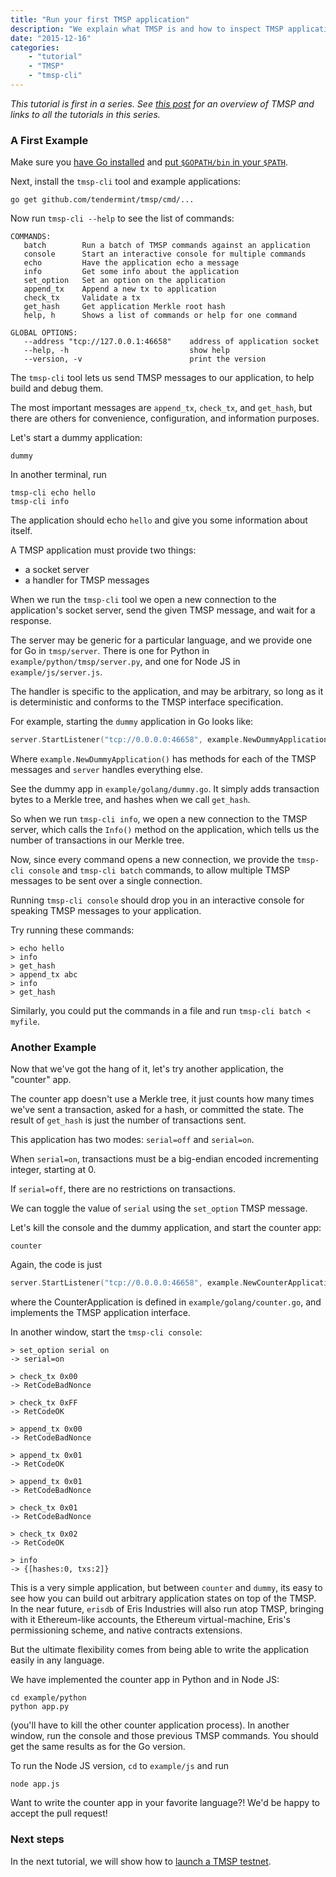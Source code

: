 ```yaml
---
title: "Run your first TMSP application"
description: "We explain what TMSP is and how to inspect TMSP applications using the tmsp-cli tool"
date: "2015-12-16"
categories: 
    - "tutorial"
    - "TMSP"
    - "tmsp-cli"
---
```


_This tutorial is first in a series.  See [this post](/posts/tendermint-socket-protocol/) for an overview of TMSP and links to all the tutorials in this series._


### A First Example

Make sure you [have Go installed](https://golang.org/doc/install) and [put `$GOPATH/bin` in your `$PATH`](https://github.com/tendermint/tendermint/wiki/Setting-GOPATH).

Next, install the `tmsp-cli` tool and example applications:

```
go get github.com/tendermint/tmsp/cmd/...
```

Now run `tmsp-cli --help` to see the list of commands:

```
COMMANDS:
   batch        Run a batch of TMSP commands against an application
   console      Start an interactive console for multiple commands
   echo         Have the application echo a message
   info         Get some info about the application
   set_option   Set an option on the application
   append_tx    Append a new tx to application
   check_tx     Validate a tx
   get_hash     Get application Merkle root hash
   help, h      Shows a list of commands or help for one command
   
GLOBAL OPTIONS:
   --address "tcp://127.0.0.1:46658"    address of application socket
   --help, -h                           show help
   --version, -v                        print the version
```

The `tmsp-cli` tool lets us send TMSP messages to our application, to help build and debug them.

The most important messages are `append_tx`, `check_tx`, and `get_hash`,
but there are others for convenience, configuration, and information purposes.

Let's start a dummy application:

```
dummy
```

In another terminal, run 

```
tmsp-cli echo hello
tmsp-cli info
```

The application should echo `hello` and give you some information about itself.

A TMSP application must provide two things:

  - a socket server
  - a handler for TMSP messages

When we run the `tmsp-cli` tool we open a new connection to the application's socket server, 
send the given TMSP message, and wait for a response.

The server may be generic for a particular language, and we provide one for Go in `tmsp/server`.
There is one for Python in `example/python/tmsp/server.py`, and one for Node JS in `example/js/server.js`.

The handler is specific to the application, and may be arbitrary, 
so long as it is deterministic and conforms to the TMSP interface specification.

For example, starting the `dummy` application in Go looks like:

```go
server.StartListener("tcp://0.0.0.0:46658", example.NewDummyApplication())
```

Where `example.NewDummyApplication()` has methods for each of the TMSP messages and `server` handles everything else.

See the dummy app in `example/golang/dummy.go`. It simply adds transaction bytes to a Merkle tree, and hashes when we call `get_hash`.

So when we run `tmsp-cli info`, we open a new connection to the TMSP server, which calls the `Info()` method on the application, which tells us the number of transactions in our Merkle tree.

Now, since every command opens a new connection, we provide the `tmsp-cli console` and `tmsp-cli batch` commands, 
to allow multiple TMSP messages to be sent over a single connection.

Running `tmsp-cli console` should drop you in an interactive console for speaking TMSP messages to your application.

Try running these commands:

```
> echo hello
> info
> get_hash
> append_tx abc
> info
> get_hash
```

Similarly, you could put the commands in a file and run `tmsp-cli batch < myfile`.

### Another Example

Now that we've got the hang of it, let's try another application, the "counter" app.

The counter app doesn't use a Merkle tree, it just counts how many times we've sent a transaction,
asked for a hash, or committed the state. The result of `get_hash` is just the number of transactions sent.

This application has two modes: `serial=off` and `serial=on`.

When `serial=on`, transactions must be a big-endian encoded incrementing integer, starting at 0.

If `serial=off`, there are no restrictions on transactions.

We can toggle the value of `serial` using the `set_option` TMSP message.

Let's kill the console and the dummy application, and start the counter app:

```
counter
```

Again, the code is just 

```go
server.StartListener("tcp://0.0.0.0:46658", example.NewCounterApplication())
```

where the CounterApplication is defined in `example/golang/counter.go`, and implements the TMSP application interface.

In another window, start the `tmsp-cli console`:

```
> set_option serial on
-> serial=on

> check_tx 0x00
-> RetCodeBadNonce

> check_tx 0xFF
-> RetCodeOK

> append_tx 0x00
-> RetCodeBadNonce

> append_tx 0x01
-> RetCodeOK

> append_tx 0x01
-> RetCodeBadNonce

> check_tx 0x01
-> RetCodeBadNonce

> check_tx 0x02
-> RetCodeOK

> info
-> {[hashes:0, txs:2]}
```

This is a very simple application, but between `counter` and `dummy`, its easy to see how you can build out arbitrary application states on top of the TMSP.
In the near future, `erisdb` of Eris Industries will also run atop TMSP, bringing with it Ethereum-like accounts, the Ethereum virtual-machine, Eris's permissioning scheme, and native contracts extensions.

But the ultimate flexibility comes from being able to write the application easily in any language. 

We have implemented the counter app in Python and in Node JS:

```
cd example/python
python app.py
```

(you'll have to kill the other counter application process). 
In another window, run the console and those previous TMSP commands. 
You should get the same results as for the Go version.

To run the Node JS version, `cd` to `example/js` and run 

```
node app.js
```

Want to write the counter app in your favorite language?! We'd be happy to accept the pull request!

### Next steps

In the next tutorial, we will show how to [launch a TMSP testnet](/tutorials/launch-a-tmsp-testnet).
